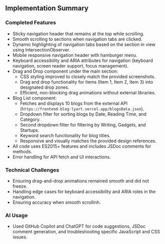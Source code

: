 ## Implementation Summary

### Completed Features

- Sticky navigation header that remains at the top while scrolling.
- Smooth scrolling to sections when navigation tabs are clicked.
- Dynamic highlighting of navigation tabs based on the section in view using IntersectionObserver.
- Mobile responsive navigation header with hamburger menu.
- Keyboard accessibility and ARIA attributes for navigation (keyboard navigation, screen reader support, focus management).
- Drag and Drop component under the main section:
  - CSS styling improved to closely match the provided screenshots.
  - Drag and drop functionality for items (Item 1, Item 2, Item 3) into designated drop zones.
  - Efficient, non-blocking drag animations without external libraries.
- Blog List component:
  - Fetches and displays 10 blogs from the external API (`https://frontend-blog-lyart.vercel.app/blogsData.json`).
  - Dropdown filter for sorting blogs by Date, Reading Time, and Category.
  - Second dropdown filter for filtering by Writing, Gadgets, and Startups.
  - Keyword search functionality for blog titles.
  - Responsive and visually matches the provided design references.
- All code uses ES2015+ features and includes JSDoc comments for methods.
- Error handling for API fetch and UI interactions.

### Technical Challenges

- Ensuring drag-and-drop animations remained smooth and did not freeze.
- Handling edge cases for keyboard accessibility and ARIA roles in the navigation.
- Ensuring accuracy when smooth scrollinh.

### AI Usage

- Used GitHub Copilot and ChatGPT for code suggestions, JSDoc comment generation, and troubleshooting specific JavaScript and CSS issues.
